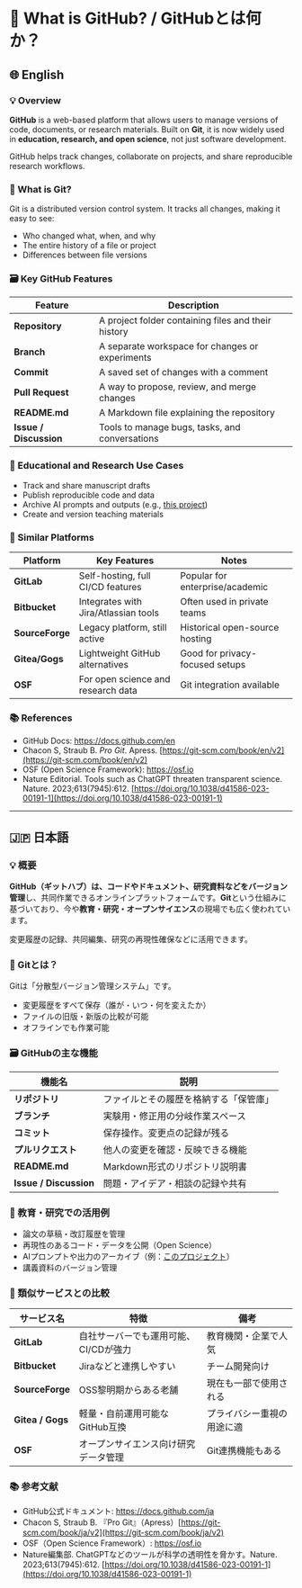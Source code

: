 # 🐙 What is GitHub? / GitHubとは何か？

## 🌐 English

### 💡 Overview

**GitHub** is a web-based platform that allows users to manage versions of code, documents, or research materials. Built on **Git**, it is now widely used in **education, research, and open science**, not just software development.

GitHub helps track changes, collaborate on projects, and share reproducible research workflows.

### 🔧 What is Git?

Git is a distributed version control system. It tracks all changes, making it easy to see:
- Who changed what, when, and why
- The entire history of a file or project
- Differences between file versions

### 🗃️ Key GitHub Features

| Feature             | Description                                      |
|---------------------|--------------------------------------------------|
| **Repository**      | A project folder containing files and their history |
| **Branch**          | A separate workspace for changes or experiments |
| **Commit**          | A saved set of changes with a comment            |
| **Pull Request**    | A way to propose, review, and merge changes      |
| **README.md**       | A Markdown file explaining the repository        |
| **Issue / Discussion** | Tools to manage bugs, tasks, and conversations |

### 🧪 Educational and Research Use Cases

- Track and share manuscript drafts
- Publish reproducible code and data
- Archive AI prompts and outputs (e.g., [this project](https://github.com/KenjiroShiraishi/ai-use-policy-in-scholarly-writing))
- Create and version teaching materials

### 🔄 Similar Platforms

| Platform     | Key Features                              | Notes                         |
|--------------|--------------------------------------------|-------------------------------|
| **GitLab**   | Self-hosting, full CI/CD features          | Popular for enterprise/academic |
| **Bitbucket**| Integrates with Jira/Atlassian tools       | Often used in private teams    |
| **SourceForge** | Legacy platform, still active            | Historical open-source hosting |
| **Gitea/Gogs** | Lightweight GitHub alternatives           | Good for privacy-focused setups |
| **OSF**      | For open science and research data         | Git integration available      |

### 📚 References

- GitHub Docs: https://docs.github.com/en  
- Chacon S, Straub B. *Pro Git*. Apress. [https://git-scm.com/book/en/v2](https://git-scm.com/book/en/v2)  
- OSF (Open Science Framework): https://osf.io  
- Nature Editorial. Tools such as ChatGPT threaten transparent science. Nature. 2023;613(7945):612. [https://doi.org/10.1038/d41586-023-00191-1](https://doi.org/10.1038/d41586-023-00191-1)

---

## 🇯🇵 日本語

### 💡 概要

**GitHub（ギットハブ）**は、コードやドキュメント、研究資料などを**バージョン管理**し、共同作業できるオンラインプラットフォームです。**Git**という仕組みに基づいており、今や**教育・研究・オープンサイエンス**の現場でも広く使われています。

変更履歴の記録、共同編集、研究の再現性確保などに活用できます。

### 🔧 Gitとは？

Gitは「分散型バージョン管理システム」です。

- 変更履歴をすべて保存（誰が・いつ・何を変えたか）
- ファイルの旧版・新版の比較が可能
- オフラインでも作業可能

### 🗃️ GitHubの主な機能

| 機能名           | 説明                                  |
|------------------|---------------------------------------|
| **リポジトリ**   | ファイルとその履歴を格納する「保管庫」 |
| **ブランチ**     | 実験用・修正用の分岐作業スペース       |
| **コミット**     | 保存操作。変更点の記録が残る           |
| **プルリクエスト**| 他人の変更を確認・反映できる機能       |
| **README.md**    | Markdown形式のリポジトリ説明書        |
| **Issue / Discussion** | 問題・アイデア・相談の記録や共有     |

### 🧪 教育・研究での活用例

- 論文の草稿・改訂履歴を管理
- 再現性のあるコード・データを公開（Open Science）
- AIプロンプトや出力のアーカイブ（例：[このプロジェクト](https://github.com/KenjiroShiraishi/ai-use-policy-in-scholarly-writing)）
- 講義資料のバージョン管理

### 🔄 類似サービスとの比較

| サービス名      | 特徴                                     | 備考                         |
|-----------------|------------------------------------------|------------------------------|
| **GitLab**      | 自社サーバーでも運用可能、CI/CDが強力     | 教育機関・企業で人気         |
| **Bitbucket**   | Jiraなどと連携しやすい                    | チーム開発向け               |
| **SourceForge** | OSS黎明期からある老舗                     | 現在も一部で使用される       |
| **Gitea / Gogs**| 軽量・自前運用可能なGitHub互換            | プライバシー重視の用途に適   |
| **OSF**         | オープンサイエンス向け研究データ管理     | Git連携機能もある            |

### 📚 参考文献

- GitHub公式ドキュメント: https://docs.github.com/ja  
- Chacon S, Straub B. 『Pro Git』（Apress）[https://git-scm.com/book/ja/v2](https://git-scm.com/book/ja/v2)  
- OSF（Open Science Framework）: https://osf.io  
- Nature編集部. ChatGPTなどのツールが科学の透明性を脅かす。Nature. 2023;613(7945):612. [https://doi.org/10.1038/d41586-023-00191-1](https://doi.org/10.1038/d41586-023-00191-1)
